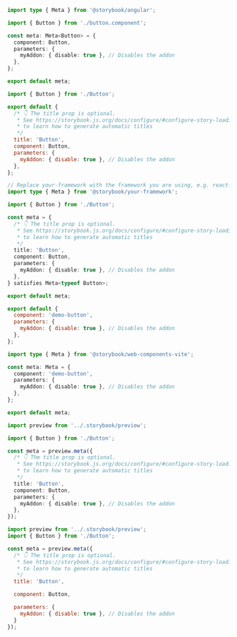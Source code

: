 ```ts filename="Button.stories.ts" renderer="angular" language="ts"
import type { Meta } from '@storybook/angular';

import { Button } from './button.component';

const meta: Meta<Button> = {
  component: Button,
  parameters: {
    myAddon: { disable: true }, // Disables the addon
  },
};

export default meta;
```

```js filename="Button.stories.js|jsx" renderer="common" language="js" tabTitle="CSF 3"
import { Button } from './Button';

export default {
  /* 👇 The title prop is optional.
   * See https://storybook.js.org/docs/configure/#configure-story-loading
   * to learn how to generate automatic titles
   */
  title: 'Button',
  component: Button,
  parameters: {
    myAddon: { disable: true }, // Disables the addon
  },
};
```

```ts filename="Button.stories.ts|tsx" renderer="common" language="ts" tabTitle="CSF 3"
// Replace your-framework with the framework you are using, e.g. react-vite, nextjs, vue3-vite, etc.
import type { Meta } from '@storybook/your-framework';

import { Button } from './Button';

const meta = {
  /* 👇 The title prop is optional.
   * See https://storybook.js.org/docs/configure/#configure-story-loading
   * to learn how to generate automatic titles
   */
  title: 'Button',
  component: Button,
  parameters: {
    myAddon: { disable: true }, // Disables the addon
  },
} satisfies Meta<typeof Button>;

export default meta;
```

```js filename="Button.stories.js" renderer="web-components" language="js"
export default {
  component: 'demo-button',
  parameters: {
    myAddon: { disable: true }, // Disables the addon
  },
};
```

```ts filename="Button.stories.ts" renderer="web-components" language="ts"
import type { Meta } from '@storybook/web-components-vite';

const meta: Meta = {
  component: 'demo-button',
  parameters: {
    myAddon: { disable: true }, // Disables the addon
  },
};

export default meta;
```

```ts filename="Button.stories.ts|tsx" renderer="react" language="ts" tabTitle="CSF Next 🧪"
import preview from '../.storybook/preview';

import { Button } from './Button';

const meta = preview.meta({
  /* 👇 The title prop is optional.
   * See https://storybook.js.org/docs/configure/#configure-story-loading
   * to learn how to generate automatic titles
   */
  title: 'Button',
  component: Button,
  parameters: {
    myAddon: { disable: true }, // Disables the addon
  },
});
```

<!-- JS snippets still needed while providing both CSF 3 & Next -->

```js filename="Button.stories.js|jsx" renderer="react" language="js" tabTitle="CSF Next 🧪"
import preview from '../.storybook/preview';
import { Button } from './Button';

const meta = preview.meta({
  /* 👇 The title prop is optional.
   * See https://storybook.js.org/docs/configure/#configure-story-loading
   * to learn how to generate automatic titles
   */
  title: 'Button',

  component: Button,

  parameters: {
    myAddon: { disable: true }, // Disables the addon
  }
});
```
